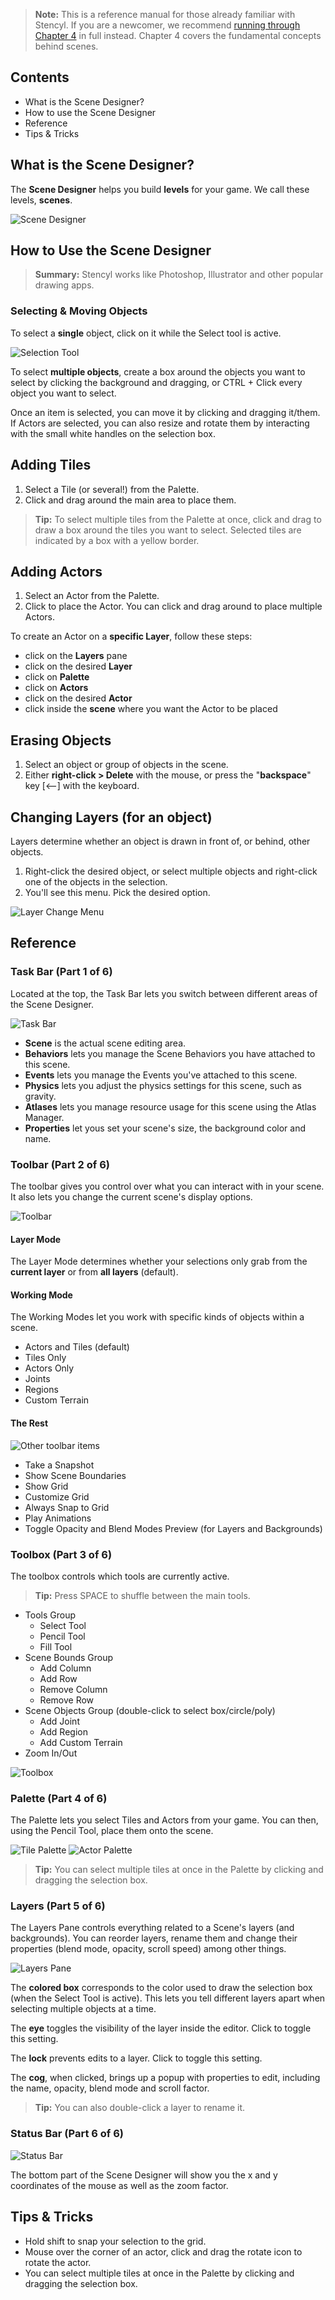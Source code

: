 > **Note:** This is a reference manual for those already familiar with Stencyl. If you are a newcomer, we recommend [running through Chapter 4](http://www.stencyl.com/help/viewArticle/120/) in full instead. Chapter 4 covers the fundamental concepts behind scenes.
 

## Contents

* What is the Scene Designer?
* How to use the Scene Designer
* Reference
* Tips & Tricks
 

## What is the Scene Designer?

The **Scene Designer** helps you build **levels** for your game. We call these levels, **scenes**.

![Scene Designer](http://static.stencyl.com/pedia2/misc/scene-intro/index.1.jpg)


## How to Use the Scene Designer

> **Summary:** Stencyl works like Photoshop, Illustrator and other popular drawing apps.

### Selecting & Moving Objects
To select a **single** object, click on it while the Select tool is active.

![Selection Tool](http://static.stencyl.com/pedia2/misc/scene-intro/1.htm12.jpg)

To select **multiple objects**, create a box around the objects you want to select by clicking the background and dragging, or CTRL + Click every object you want to select.

Once an item is selected, you can move it by clicking and dragging it/them. If Actors are selected, you can also resize and rotate them by interacting with the small white handles on the selection box.

 
## Adding Tiles
1. Select a Tile (or several!) from the Palette.
2. Click and drag around the main area to place them.

> **Tip:** To select multiple tiles from the Palette at once, click and drag to draw a box around the tiles you want to select. Selected tiles are indicated by a box with a yellow border.
 

## Adding Actors
1. Select an Actor from the Palette.
2. Click to place the Actor. You can click and drag around to place multiple Actors.
 
To create an Actor on a **specific Layer**, follow these steps:

+ click on the **Layers** pane
+ click on the desired **Layer**
+ click on **Palette**
+ click on **Actors**
+ click on the desired **Actor**
+ click inside the **scene** where you want the Actor to be placed


## Erasing Objects
1. Select an object or group of objects in the scene.
2. Either **right-click > Delete** with the mouse, or press the "**backspace**" key [<--] with the keyboard.


## Changing Layers (for an object)

Layers determine whether an object is drawn in front of, or behind, other objects.

1. Right-click the desired object, or select multiple objects and right-click one of the objects in the selection.
2. You'll see this menu. Pick the desired option.

![Layer Change Menu](http://static.stencyl.com/pedia2/misc/scene-intro/3.htm44.gif)

 
## Reference

### Task Bar (Part 1 of 6)

Located at the top, the Task Bar lets you switch between different areas of the Scene Designer.

![Task Bar](http://static.stencyl.com/pedia2/ch4/basics/sd-taskbar.png)

* **Scene** is the actual scene editing area.
* **Behaviors** lets you manage the Scene Behaviors you have attached to this scene.
* **Events** lets you manage the Events you've attached to this scene.
* **Physics** lets you adjust the physics settings for this scene, such as gravity.
* **Atlases** lets you manage resource usage for this scene using the Atlas Manager. 
* **Properties** let yous set your scene's size, the background color and name.
 

### Toolbar (Part 2 of 6)

The toolbar gives you control over what you can interact with in your scene. It also lets you change the current scene's display options.

![Toolbar](http://static.stencyl.com/pedia2/ch4/basics/sd-toolbar.png)
 
#### Layer Mode
The Layer Mode determines whether your selections only grab from the **current layer** or from **all layers** (default).

#### Working Mode
The Working Modes let you work with specific kinds of objects within a scene.

* Actors and Tiles (default)
* Tiles Only
* Actors Only
* Joints
* Regions
* Custom Terrain
 

#### The Rest
![Other toolbar items](http://static.stencyl.com/pedia2/ch4/basics/sd-toolbar2.png)

* Take a Snapshot
* Show Scene Boundaries
* Show Grid
* Customize Grid
* Always Snap to Grid
* Play Animations
* Toggle Opacity and Blend Modes Preview (for Layers and Backgrounds)
 

### Toolbox (Part 3 of 6)

The toolbox controls which tools are currently active.

> **Tip:** Press SPACE to shuffle between the main tools.

* Tools Group
  * Select Tool
  * Pencil Tool
  * Fill Tool
* Scene Bounds Group
  * Add Column
  * Add Row
  * Remove Column
  * Remove Row
* Scene Objects Group (double-click to select box/circle/poly)
  * Add Joint
  * Add Region
  * Add Custom Terrain
* Zoom In/Out

![Toolbox](http://static.stencyl.com/help/images/SceneToolsPic.png)
 

### Palette (Part 4 of 6)

The Palette lets you select Tiles and Actors from your game. You can then, using the Pencil Tool, place them onto the scene.

![Tile Palette](http://static.stencyl.com/pedia2/misc/scene-intro/3.htm35.jpg) ![Actor Palette](http://static.stencyl.com/pedia2/misc/scene-intro/3.htm36.jpg)

> **Tip:** You can select multiple tiles at once in the Palette by clicking and dragging the selection box.
 

### Layers (Part 5 of 6)

The Layers Pane controls everything related to a Scene's layers (and backgrounds). You can reorder layers, rename them and change their properties (blend mode, opacity, scroll speed) among other things. 

![Layers Pane](http://static.stencyl.com/pedia2/ch4/basics/image15.png)

The **colored box** corresponds to the color used to draw the selection box (when the Select Tool is active). This lets you tell different layers apart when selecting multiple objects at a time.

The **eye** toggles the visibility of the layer inside the editor. Click to toggle this setting.

The **lock** prevents edits to a layer. Click to toggle this setting.

The **cog**, when clicked, brings up a popup with properties to edit, including the name, opacity, blend mode and scroll factor.

> **Tip:** You can also double-click a layer to rename it.


### Status Bar (Part 6 of 6)

![Status Bar](http://static.stencyl.com/help/images/SceneDesignerInfoBar1.png)

The bottom part of the Scene Designer will show you the x and y coordinates of the mouse as well as the zoom factor.

 
## Tips & Tricks

* Hold shift to snap your selection to the grid.
* Mouse over the corner of an actor, click and drag the rotate icon to rotate the actor.
* You can select multiple tiles at once in the Palette by clicking and dragging the selection box.
